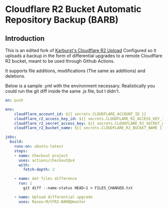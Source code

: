 # Cloudflare R2 Bucket Automatic Repository Backup (BARB)

## Introduction

This is an edited fork of [Karburst's Cloudflare R2 Upload](https://github.com/Karbust/Cloudflare_R2_Upload) Configured so it uploads a backup in the form of differential upgrades to a remote Cloudflare R2 bucket, meant to be used through Github Actions.

It supports file additions, modifications (The same as additions) and deletions.

Below is a sample .yml with the environment necessary.
Realistically you could run the git diff inside the same .js file, but I didn't.

```yml
on: push

env: 
    cloudflare_account_id: ${{ secrets.CLOUDFLARE_ACCOUNT_ID }}
    cloudflare_r2_access_key_id: ${{ secrets.CLOUDFLARE_R2_ACCESS_KEY_ID }}
    cloudflare_r2_secret_access_key: ${{ secrets.CLOUDFLARE_R2_SECRET_ACCESS_KEY }}
    cloudflare_r2_bucket_name: ${{ secrets.CLOUDFLARE_R2_BUCKET_NAME }}

jobs:
  build:
    runs-on: ubuntu-latest
    steps:
    - name: Checkout project
      uses: actions/checkout@v4
      with:
        fetch-depth: 2

    - name: Get files difference
      run: | 
        git diff --name-status HEAD~1 > FILES_CHANGED.txt

    - name: Upload differential upgrade
      uses: Rasea-M/CFR2-BARB@master
```
